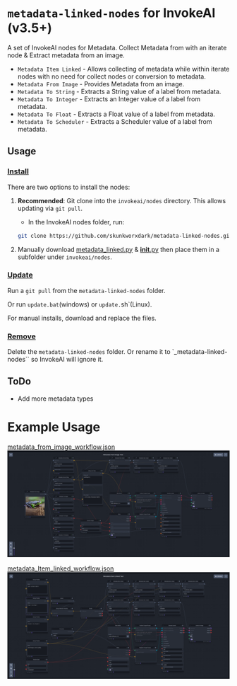 # `metadata-linked-nodes` for InvokeAI (v3.5+)
A set of InvokeAI nodes for Metadata. Collect Metadata from with an iterate node & Extract metadata from an image.

- `Metadata Item Linked` - Allows collecting of metadata while within iterate nodes with no need for collect nodes or conversion to metadata.
- `Metadata From Image` - Provides Metadata from an image.
- `Metadata To String` - Extracts a String value of a label from metadata.
- `Metadata To Integer` - Extracts an Integer value of a label from metadata.
- `Metadata To Float` - Extracts a Float value of a label from metadata.
- `Metadata To Scheduler` - Extracts a Scheduler value of a label from metadata.


## Usage
### <ins>Install</ins><BR>
There are two options to install the nodes:

1. **Recommended**: Git clone into the `invokeai/nodes` directory. This allows updating via `git pull`.

    - In the InvokeAI nodes folder, run:
    ```bash
    git clone https://github.com/skunkworxdark/metadata-linked-nodes.git
    ```

2. Manually download [metadata_linked.py](metadata_linked.py) & [__init__.py](__init__.py) then place them in a subfolder under `invokeai/nodes`. 

### <ins>Update</ins><BR>
Run a `git pull` from the `metadata-linked-nodes` folder.

Or run `update.bat`(windows) or `update.`sh`(Linux).

For manual installs, download and replace the files.

### <ins>Remove</ins><BR>
Delete the `metadata-linked-nodes` folder. Or rename it to `_metadata-linked-nodes`` so InvokeAI will ignore it.

## ToDo
- Add more metadata types
# Example Usage

[metadata_from_image_workflow.json](workflows/metadata_from_image_workflow.json)
![workflow](images/workflow-image_to_metadata.png)
<BR>

[metadata_Item_linked_workflow.json](workflows/metadata_Item_linked_workflow.json)
![workflow](images/workflow-metadata_linked.png)
